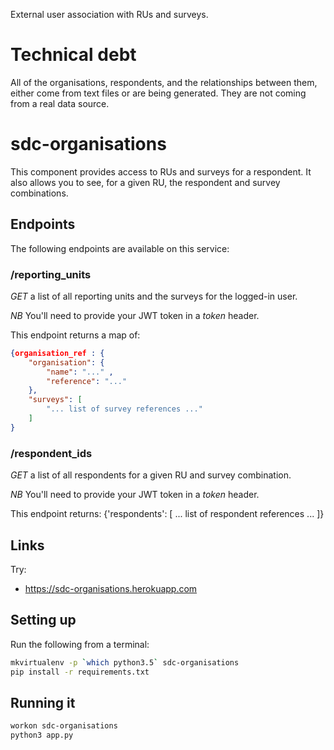 
External user association with RUs and surveys.

# Technical debt

All of the organisations, respondents, and the relationships between them, either come from text files or are being
generated. They are not coming from a real data source.

# sdc-organisations

This component provides access to RUs and surveys for a respondent. It also allows you to see, for a given RU, the respondent and survey combinations.

## Endpoints

The following endpoints are available on this service:

### /reporting_units

*GET* a list of all reporting units and the surveys for the logged-in user.

*NB* You'll need to provide your JWT token in a *token* header.

This endpoint returns a map of: 

```json
{organisation_ref : {
    "organisation": {
        "name": "..." , 
        "reference": "..." 
    }, 
    "surveys": [ 
        "... list of survey references ..."
    ]
}
```

### /respondent_ids

*GET* a list of all respondents for a given RU and survey combination.

*NB* You'll need to provide your JWT token in a *token* header.

This endpoint returns: {'respondents': [ ... list of respondent references ... ]}

## Links

Try:
 * https://sdc-organisations.herokuapp.com

## Setting up

Run the following from a terminal:

```bash
mkvirtualenv -p `which python3.5` sdc-organisations
pip install -r requirements.txt
```

## Running it

```bash
workon sdc-organisations
python3 app.py
```
